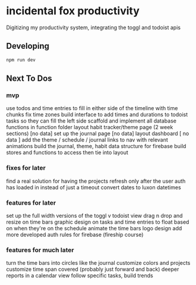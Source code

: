 # incidental fox productivity

Digitizing my productivity system, integrating the toggl and todoist apis

## Developing

```bash
npm run dev
```

## Next To Dos

### mvp

use todos and time entries to fill in either side of the timeline with time chunks
fix time zones
build interface to add times and durations to todoist tasks so they can fill the left side
scaffold and implement all database functions in function folder
layout habit tracker/theme page (2 week sections) [no data]
set up the journal page [no data]
layout dashboard [ no data ]
add the theme / schedule / journal links to nav with relevant animations
build the journal, theme, habit data structure for firebase
build stores and functions to access then tie into layout

### fixes for later

find a real solution for having the projects refresh only after the user auth has loaded in instead of just a timeout
convert dates to luxon datetimes

### features for later

set up the full width versions of the toggl v todoist view
drag n drop and resize on time bars
graphic design on tasks and time entries to float based on when they're on the schedule
animate the time bars
logo design
add more developed auth rules for firebase (fireship course)

### features for much later

turn the time bars into circles like the journal
customize colors and projects
customize time span covered (probably just forward and back)
deeper reports in a calendar view
follow specific tasks, build trends
